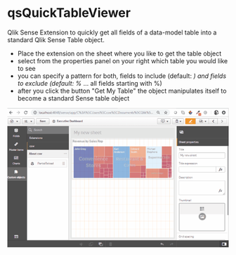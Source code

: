 # qsQuickTableViewer
Qlik Sense Extension to quickly get all fields of a data-model table into a standard Qlik Sense Table object.

* Place the extension on the sheet where you like to get the table object
* select from the properties panel on your right which table you would like to see
* you can specify a pattern for both, fields to include (default: *) and fields to exclude (default: %* ... all fields starting with %)
* after you click the button "Get My Table" the object manipulates itself to become a standard Sense table object

![alt text](https://github.com/ChristofSchwarz/pics/raw/master/quicktableview.gif "Screenshot")

